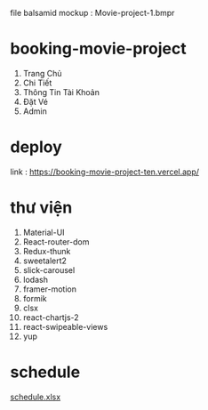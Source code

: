file balsamid mockup : Movie-project-1.bmpr

# booking-movie-project
1. Trang Chủ
2. Chi Tiết 
3. Thông Tin Tài Khoản
4. Đặt Vé 
5. Admin 
# deploy
link : https://booking-movie-project-ten.vercel.app/
# thư viện 
1. Material-UI
2. React-router-dom
3. Redux-thunk
4. sweetalert2
5. slick-carousel
6. lodash
7. framer-motion
8. formik
9. clsx
10. react-chartjs-2
11. react-swipeable-views
12. yup
# schedule
[schedule.xlsx](https://github.com/hnn080196/booking-movie-project/files/7297944/schedule.xlsx)
